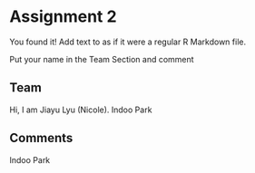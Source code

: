# Assignment 2

You found it!  Add text to as if it were a regular R Markdown file.

Put your name in the Team Section and comment

## Team

Hi, I am Jiayu Lyu (Nicole).
Indoo Park

## Comments
Indoo Park
